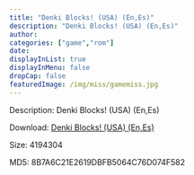 ```yaml
---
title: "Denki Blocks! (USA) (En,Es)"
description: "Denki Blocks! (USA) (En,Es)"
author: 
categories: ["game","rom"]
date: 
displayInList: true
displayInMenu: false
dropCap: false
featuredImage: /img/miss/gamemiss.jpg
---
```


Description: Denki Blocks! (USA) (En,Es)

Download: <a style="text-decoration:underline;" href="https://mega.nz/#!iKJyEACI!2rTamQnIBJN0RPASK2Y4yazUWOo6r6woS4-Gtn3XTXs" target = "_blank" rel = "nofollow" > Denki Blocks! (USA) (En,Es)</a>

Size: 4194304

MD5: 8B7A6C21E2619DBFB5064C76D074F582

